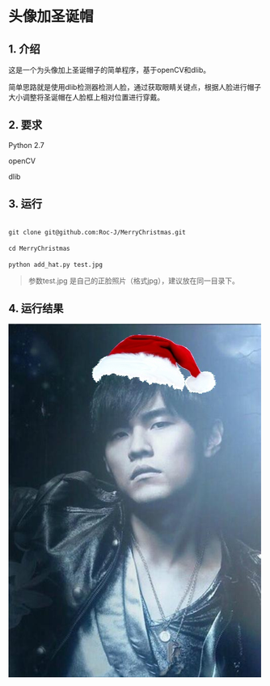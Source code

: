 # 头像加圣诞帽

## 1. 介绍

这是一个为头像加上圣诞帽子的简单程序，基于openCV和dlib。  

简单思路就是使用dlib检测器检测人脸，通过获取眼睛关键点，根据人脸进行帽子大小调整将圣诞帽在人脸框上相对位置进行穿戴。  

## 2. 要求

Python 2.7

openCV  

dlib

## 3. 运行

```

git clone git@github.com:Roc-J/MerryChristmas.git

cd MerryChristmas

python add_hat.py test.jpg

```

> 参数test.jpg 是自己的正脸照片（格式jpg），建议放在同一目录下。

## 4. 运行结果

![](https://raw.githubusercontent.com/Roc-J/MerryChristmas/master/output.jpg)



